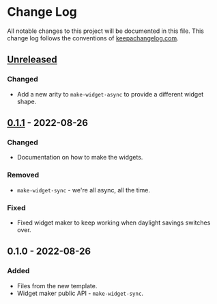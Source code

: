 # Change Log
All notable changes to this project will be documented in this file. This change log follows the conventions of [keepachangelog.com](http://keepachangelog.com/).

## [Unreleased]
### Changed
- Add a new arity to `make-widget-async` to provide a different widget shape.

## [0.1.1] - 2022-08-26
### Changed
- Documentation on how to make the widgets.

### Removed
- `make-widget-sync` - we're all async, all the time.

### Fixed
- Fixed widget maker to keep working when daylight savings switches over.

## 0.1.0 - 2022-08-26
### Added
- Files from the new template.
- Widget maker public API - `make-widget-sync`.

[Unreleased]: https://sourcehost.site/your-name/ch04-scalars/compare/0.1.1...HEAD
[0.1.1]: https://sourcehost.site/your-name/ch04-scalars/compare/0.1.0...0.1.1
